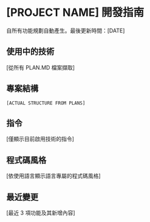 # [PROJECT NAME] 開發指南

自所有功能規劃自動產生。最後更新時間：[DATE]

## 使用中的技術
[從所有 PLAN.MD 檔案擷取]

## 專案結構
```
[ACTUAL STRUCTURE FROM PLANS]
```

## 指令
[僅顯示目前啟用技術的指令]

## 程式碼風格
[依使用語言顯示語言專屬的程式碼風格]

## 最近變更
[最近 3 項功能及其新增內容]

<!-- MANUAL ADDITIONS START -->
<!-- MANUAL ADDITIONS END -->